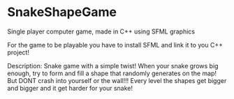 # SnakeShapeGame
Single player computer game, made in C++ using SFML graphics

For the game to be playable you have to install SFML and link it to you C++ project!

Description:
Snake game with a simple twist! When your snake grows big enough, try to form and fill a shape that randomly generates on the map!
But DONT crash into yourself or the wall!!!
Every level the shapes get bigger and bigger and it get harder for your snake!
